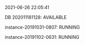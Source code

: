 2021-06-26 22:05:41

DB 202011181128: AVAILABLE

instance-20191031-0807: RUNNING

instance-20191102-0631: RUNNING